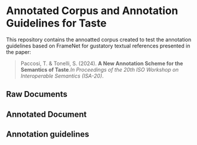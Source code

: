# Annotated Corpus and Annotation Guidelines for Taste 

This repository contains the annoatted corpus created to test the annotation guidelines based on FrameNet for gustatory textual references presented in the paper:

> Paccosi, T. & Tonelli, S. (2024). **A New Annotation Scheme for the Semantics of Taste**.*In Proceedings of the 20th ISO Workshop on Interoperable Semantics (ISA-20)*.

## Raw Documents

## Annotated Document

## Annotation guidelines 
